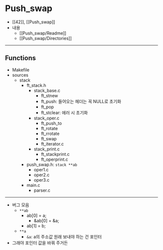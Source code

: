 # Push_swap
- [[42]], [[Push_swap]]
- 내용
	- [[Push_swap/Readme]]
	- [[Push_swap/Directories]]
---
## Functions
- Makefile
- sources
	- stack
		- ft_stack.h
			- stack_base.c
				- ft_stnew
				- ft_push: 들어오는 헤더는 꼭 NULL로 초기화
				- ft_pop
				- ft_stclear: 에러 시 초기화
			- stack_oper.c
				- ft_push_to
				- ft_rotate
				- ft_rrotate
				- ft_swap
				- ft_iterator.c
			- stack_print.c
				- ft_stackprint.c
				- ft_operprint.c
		- push_swap.h: `stack **ab`
			- oper1.c
			- oper2.c
			- oper3.c
		- main.c
			- parser.c
---
- 버그 모음
	- `**ab`
		- ab[0] = a;
			- &ab[0] = &a;
		- ab[1] = b;
	- `**a`
		- `&a`: a의 주소값
 원래 보내야 하는 건 포인터
- 그래야 포인터 값을 바꿔 주거든
